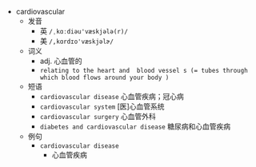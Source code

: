 - cardiovascular
  - 发音
    - 英 `/ˌkɑːdiəu'væskjələ(r)/`
    - 美 `/,kɑrdɪo'væskjəlɚ/`
  - 词义
    - adj. 心血管的
    - `relating to the heart and  blood vessel s (= tubes through which blood flows around your body ) `
  - 短语
    - `cardiovascular disease` 心血管疾病；冠心病 
    - `cardiovascular system` [医]心血管系统 
    - `cardiovascular surgery` 心血管外科 
    - `diabetes and cardiovascular disease` 糖尿病和心血管疾病 
  - 例句
    - `cardiovascular disease`
      - 心血管疾病


